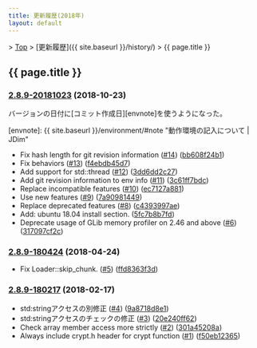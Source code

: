 ```yaml
---
title: 更新履歴(2018年)
layout: default
---
```


&gt; [Top](../) &gt; [更新履歴]({{ site.baseurl }}/history/) &gt; {{ page.title }}

## {{ page.title }}


<a name="2.8.9-20181023"></a>
### [2.8.9-20181023](https://github.com/JDimproved/JDim/compare/c1c9d64a85...bb608f24b1) (2018-10-23)

バージョンの日付に[コミット作成日][envnote]を使うようになった。

[envnote]: {{ site.baseurl }}/environment/#note "動作環境の記入について &#x7c; JDim"

- Fix hash length for git revision information
  ([#14](https://github.com/JDimproved/JDim/pull/14))
  ([bb608f24b1](https://github.com/JDimproved/JDim/commit/bb608f24b178da24780cd1cb318bd560c2256dcc))
- Fix behaviors
  ([#13](https://github.com/JDimproved/JDim/pull/13))
  ([f4ebdb45d7](https://github.com/JDimproved/JDim/commit/f4ebdb45d79019464f32e510a30dc3d3d97145ad))
- Add support for std::thread
  ([#12](https://github.com/JDimproved/JDim/pull/12))
  ([3dd6dd2c27](https://github.com/JDimproved/JDim/commit/3dd6dd2c2775a83223239e5df80a5238019d07d2))
- Add git revision information to env info
  ([#11](https://github.com/JDimproved/JDim/pull/11))
  ([3c61ff7bdc](https://github.com/JDimproved/JDim/commit/3c61ff7bdc439e2e97ec3537a653a15886299c8e))
- Replace incompatible features
  ([#10](https://github.com/JDimproved/JDim/pull/10))
  ([ec7127a881](https://github.com/JDimproved/JDim/commit/ec7127a8813ba1259195b84b785cb9282009ba44))
- Use new features
  ([#9](https://github.com/JDimproved/JDim/pull/9))
  ([7a90981449](https://github.com/JDimproved/JDim/commit/7a90981449034610b88a741e94acf4b0565703e4))
- Replace deprecated features
  ([#8](https://github.com/JDimproved/JDim/pull/8))
  ([c4393997ae](https://github.com/JDimproved/JDim/commit/c4393997aeb2bda34a051281fbb49d11178089a7))
- Add: ubuntu 18.04 install section.
  ([5fc7b8b7fd](https://github.com/JDimproved/JDim/commit/5fc7b8b7fd840659900e443872b1c50149638f39))
- Deprecate usage of GLib memory profiler on 2.46 and above
  ([#6](https://github.com/JDimproved/JDim/pull/6))
  ([317097cf2c](https://github.com/JDimproved/JDim/commit/317097cf2c8542289fe0742cff3d798abb88b661))


<a name="2.8.9-180424"></a>
### [2.8.9-180424](https://github.com/JDimproved/JDim/compare/9e692ad2ba...c1c9d64a85) (2018-04-24)
- Fix Loader::skip_chunk.
  ([#5](https://github.com/JDimproved/JDim/pull/5))
  ([ffd8363f3d](https://github.com/JDimproved/JDim/commit/ffd8363f3d2cbb63b01d7c2c33233ec2196b4ba1))


<a name="2.8.9-180217"></a>
### [2.8.9-180217](https://github.com/JDimproved/JDim/compare/be3d051dc5...9e692ad2ba) (2018-02-17)
- std:stringアクセスの別修正
  ([#4](https://github.com/JDimproved/JDim/pull/4))
  ([9a8718d8e1](https://github.com/JDimproved/JDim/commit/9a8718d8e112bbf26a2554b7c33e68fee62ecbc5))
- std:stringアクセスのチェックの修正
  ([#3](https://github.com/JDimproved/JDim/pull/3))
  ([20e240ff62](https://github.com/JDimproved/JDim/commit/20e240ff625ebcd66be6d001cd90d4884f83aa5c))
- Check array member access more strictly
  ([#2](https://github.com/JDimproved/JDim/pull/2))
  ([301a45208a](https://github.com/JDimproved/JDim/commit/301a45208aa09956bf9ec23278384477ccdfa4f7))
- Always include crypt.h header for crypt function
  ([#1](https://github.com/JDimproved/JDim/pull/1))
  ([f50eb12365](https://github.com/JDimproved/JDim/commit/f50eb1236512a6f05739a21f710769ecc42c5397))
